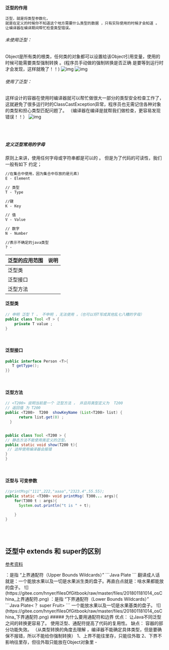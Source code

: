#### 泛型的作用

```xml
泛型，就是将类型参数化，
就是在定义的时候你不知道这个地方需要什么类型的数据 ，只有实际使用的时候才会知道 。
让编译器在编译期间帮忙检查类型错误。
```

###### 未使用泛型：
Object是所有类的根类，任何类的对象都可以设置给该Object引用变量，使用的时候可能需要类型强制转换 。(程序员手动做的强制转换是否正确 是要等到运行时才会发现，这样就晚了！！)
![img](https://gitee.com/hnyer/filesOfGitbook/raw/master/files/201801180942_osChina_未使用泛型.png)
![img](https://gitee.com/hnyer/filesOfGitbook/raw/master/files/201801180942_osChina_未使用泛型2.png)

###### 使用了泛型：
这样设计的容器在使用时编译器就可以帮忙做很大一部分的类型安全检查工作了，这就避免了很多运行时的ClassCastException异常，程序员也无需记住各种对象的类型和担心类型匹配问题了。
 （编译器在编译是就帮我们做检查，更容易发现错误！！）
![img](https://gitee.com/hnyer/filesOfGitbook/raw/master/files/201801180942_osChina_使用了泛型.png)



<br><br>

##### 定义泛型常用的字母
原则上来讲，使用任何字母或字符串都是可以的 。
但是为了代码的可读性，我们一般有如下 约定；
```xml
//在集合中使用，因为集合中存放的是元素)
E - Element  

// 类型
T - Type

//键
K - Key  

// 值
V - Value

// 数字
N - Number  

//表示不确定的java类型
? -             
```

泛型的应用范围 | 说明
-|-
泛型类|
泛型接口|
泛型方法|


#### 泛型类
```java
// 申明 泛型 T ， 不申明 ，无法使用 。（也可以将T写成其他乱七八糟的字母）
public class Tool <T > {
	private T value ;
}
```
<br>

#### 泛型接口
```java
public interface Person <T>{
   T getType();
}}
```

<br>

#### 泛型方法
```java
// <T200> 说明当前是一个 泛型方法 ， 并且将类型定义为  T200
// 返回值 为 T200
public <T200>  T200  showKeyName (List<T200> list) {
      return list.get(0) ;
  }


public class Tool <T200 > {
// 静态方法不能使用类定义的泛型。
public static void show(T200 t){
 // 这样使用编译器会报错
}
}

```

<br>

#### 泛型与 可变参数
```java
//printMsg("111",222,"aaaa","2323.4",55.55);
public static <T300> void printMsg( T300... args){
    for(T300 t : args){
      System.out.println("t is " + t);

    }
}
```


<br><br>


## 泛型中 extends 和 super的区别

[参考资料](https://itimetraveler.github.io/2016/12/27/%E3%80%90Java%E3%80%91%E6%B3%9B%E5%9E%8B%E4%B8%AD%20extends%20%E5%92%8C%20super%20%E7%9A%84%E5%8C%BA%E5%88%AB%EF%BC%9F/)


 <?extends T>：是指 “上界通配符（Upper Bounds Wildcards）”

```Java
Plate<? extends Fruit>
```

翻译成人话就是：一个能放水果以及一切是水果派生类的盘子。再直白点就是：啥水果都能放的盘子。

![](https://gitee.com/hnyer/filesOfGitbook/raw/master/files/201801181014_osChina_上界通配符.png)


 <?super T>：是指 “下界通配符（Lower Bounds Wildcards）”

```Java
Plate<？ super Fruit>
```

一个能放水果以及一切是水果基类的盘子。

![](https://gitee.com/hnyer/filesOfGitbook/raw/master/files/201801181014_osChina_下界通配符.png)


##### 为什么要用通配符和边界

优点： 让Java不同泛型之间的转换更容易了。 使用泛型、通配符提高了代码的复用性。

缺点： 容器的部分功能失效。

（从类型转换的角度去理解 ，编译器不能确定具体类型，但是要确保不报错，所以不能给你强制转换）

1、上界<? extends T>不能往里存，只能往外取


2、下界<? super T>不影响往里存，但往外取只能放在Object对象里
























-
